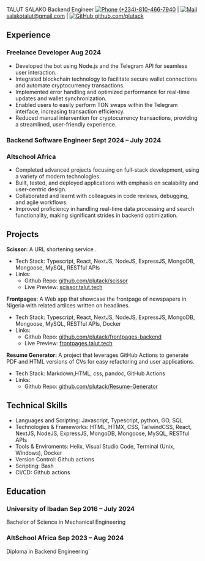 <link rel="stylesheet"  href="./style.css">

<span class="intro">TALUT SALAKO</span>
<span class="intro">Backend Engineer</span>
<span class="basic-information">
  [![Phone](https://img.icons8.com/ios-glyphs/20/phone--v1.png) (+234)-810-466-7940](tel:+2348104667940)
  <span class="separator">|</span>
  [![Mail](https://img.icons8.com/material-rounded/20/mail.png) salakotalut@gmail.com](mailto:salakotalut@gmail.com)
  <span class="separator">|</span>
  <a href="https://github.com/plutack" target="_blank">
    <img src="https://img.icons8.com/ios-glyphs/20/github.png" alt="GitHub" /> github.com/plutack
  </a>
</span>

## Experience

### Freelance Developer <span class="time">Aug 2024</span>

- Developed the bot using Node.js and the Telegram API for seamless user
  interaction.
- Integrated blockchain technology to facilitate secure wallet connections and
  automate cryptocurrency transactions.
- Implemented error handling and optimized performance for real-time updates and
  wallet synchronization.
- Enabled users to easily perform TON swaps within the Telegram interface,
  increasing transaction efficiency.
- Reduced manual intervention for cryptocurrency transactions, providing a
  streamlined, user-friendly experience.

### Backend Software Engineer <span class="time">Sept 2024 – July 2024</span>

### Altschool Africa

- Completed advanced projects focusing on full-stack development, using a
  variety of modern technologies.
- Built, tested, and deployed applications with emphasis on scalability and
  user-centric design.
- Collaborated and learnt with colleagues in code reviews, debugging, and agile
  workflows.
- Improved proficiency in handling real-time data processing and search
  functionality, making significant strides in backend optimization.

## Projects

**Scissor:** A URL shortening service .

- Tech Stack: Typescript, React, NextJS, NodeJS, ExpressJS, MongoDB, Mongoose,
  MySQL, RESTful APIs
- Links:
  - Github Repo:
    [github.com/plutack/scissor](https://github.com/plutack/scissor)
  - Live Preview: [scissor.talut.tech](https://scissor.talut.tech)

**Frontpages:** A Web app that showcase the frontpage of newspapers in Nigeria
with related artilces written on headlines.

- Tech Stack: Typescript, React, NextJS, NodeJS, ExpressJS, MongoDB, Mongoose,
  MySQL, RESTful APIs, Docker
- Links:
  - Github Repo:
    [github.com/plutack/frontpages-backend](https://github.com/plutack/frontpages-backend)
  - Live Preview: [frontpages.talut.tech](https://frontpages.talut.tech)

**Resume Generator:** A project that leverages GitHub Actions to generate PDF
and HTML versions of CVs for easy refactoring and user applications.

- Tech Stack: Markdown,HTML, css, pandoc, GitHub Actions
- Links:
  - Github Repo:
    [github.com/plutack/Resume-Generator](https://github.com/plutack/Resume-Generator)

<div class="page-break"></div>

## Technical Skills

- Languages and Scripting: Javascript, Typescript, python, GO, SQL
- Technologies & Frameworks: HTML, HTMX, CSS, TailwindCSS, React, NextJS,
  NodeJS, ExpressJS, MongoDB, Mongoose, MySQL, RESTful APIs
- Tools & Enviroments: Helix, Visual Studio Code, Terminal (Unix, Windows),
  Docker
- Version Control: Github actions
- Scripting: Bash
- CI/CD: Github actions

## Education

### University of Ibadan <span class="time">Sep 2016 – July 2024</span>

Bachelor of Science in Mechanical Engineering

### AltSchool Africa <span class="time">Sep 2023 – Aug 2024</span>

Diploma in Backend Engineering`
